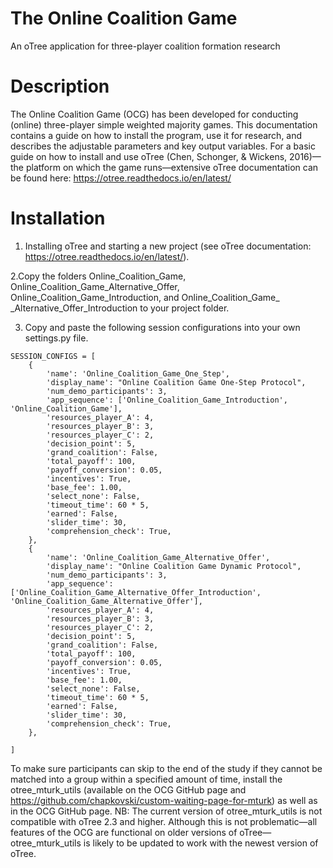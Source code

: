 # The Online Coalition Game
An oTree application for three-player coalition formation research

# **Description**

The Online Coalition Game (OCG) has been developed for conducting (online) three-player simple weighted majority games. This documentation contains a guide on how to install the program, use it for research, and describes the adjustable parameters and key output variables. For a basic guide on how to install and use oTree (Chen, Schonger, & Wickens, 2016)—the platform on which the game runs—extensive oTree documentation can be found here: https://otree.readthedocs.io/en/latest/

# **Installation**

1. Installing oTree and starting a new project (see oTree documentation: https://otree.readthedocs.io/en/latest/).

2.Copy the folders Online_Coalition_Game, Online_Coalition_Game_Alternative_Offer, Online_Coalition_Game_Introduction, and Online_Coalition_Game_ _Alternative_Offer_Introduction to your project folder.

3. Copy and paste the following session configurations into your own settings.py file.


```
SESSION_CONFIGS = [
    {
        'name': 'Online_Coalition_Game_One_Step',
        'display_name': "Online Coalition Game One-Step Protocol",
        'num_demo_participants': 3,
        'app_sequence': ['Online_Coalition_Game_Introduction', 'Online_Coalition_Game'],
        'resources_player_A': 4,
        'resources_player_B': 3,
        'resources_player_C': 2,
        'decision_point': 5,
        'grand_coalition': False,
        'total_payoff': 100,
        'payoff_conversion': 0.05,
        'incentives': True,
        'base_fee': 1.00,
        'select_none': False,
        'timeout_time': 60 * 5,
        'earned': False,
        'slider_time': 30,
        'comprehension_check': True,
    },
    {
        'name': 'Online_Coalition_Game_Alternative_Offer',
        'display_name': "Online Coalition Game Dynamic Protocol",
        'num_demo_participants': 3,
        'app_sequence': ['Online_Coalition_Game_Alternative_Offer_Introduction', 'Online_Coalition_Game_Alternative_Offer'],
        'resources_player_A': 4,
        'resources_player_B': 3,
        'resources_player_C': 2,
        'decision_point': 5,
        'grand_coalition': False,
        'total_payoff': 100,
        'payoff_conversion': 0.05,
        'incentives': True,
        'base_fee': 1.00,
        'select_none': False,
        'timeout_time': 60 * 5,
        'earned': False,
        'slider_time': 30,
        'comprehension_check': True,
    },

]
```


To make sure participants can skip to the end of the study if they cannot be matched into a group within a specified amount of time, install the otree_mturk_utils (available on the OCG GitHub page and https://github.com/chapkovski/custom-waiting-page-for-mturk) as well as in the OCG GitHub page. NB: The current version of otree_mturk_utils is not compatible with oTree 2.3 and higher. Although this is not problematic—all features of the OCG are functional on older versions of oTree—otree_mturk_utils is likely to be updated to work with the newest version of oTree.
